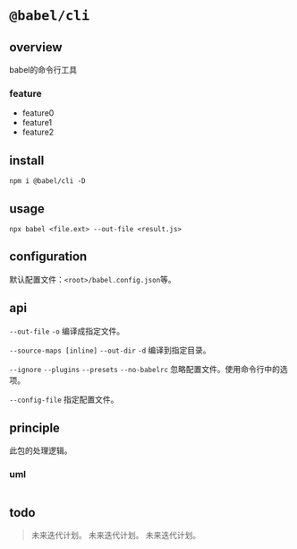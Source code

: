 # `@babel/cli`

## overview
babel的命令行工具

### feature
- feature0
- feature1
- feature2

## install
`npm i @babel/cli -D`

## usage
```
npx babel <file.ext> --out-file <result.js>
```

## configuration
默认配置文件：`<root>/babel.config.json`等。

## api
`--out-file` `-o`
编译成指定文件。

`--source-maps [inline]`
`--out-dir` `-d`
编译到指定目录。

`--ignore`
`--plugins`
`--presets`
`--no-babelrc`
忽略配置文件。使用命令行中的选项。

`--config-file`
指定配置文件。

## principle
此包的处理逻辑。

### uml
```
```

## todo
> 未来迭代计划。
> 未来迭代计划。
> 未来迭代计划。
